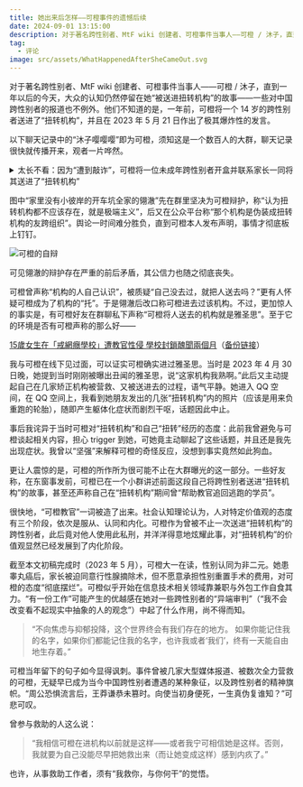 ```yaml
---
title: 她出来后怎样——可橙事件的遗憾后续
date: 2024-09-01 13:15:00
description: 对于著名跨性别者、MtF wiki 创建者、可橙事件当事人——可橙 / 沐子，直到一年以后的今天，大众的认知仍然停留在她“被送进扭转机构”的故事——一些对中国跨性别者的报道也不例外。他们不知道的是，一年前，可橙将一个 14 岁的跨性别者送进了“扭转机构”，并且在 2023 年 5 月 21 日作出了极其爆炸性的发言。
tag:
  - 评论
image: src/assets/WhatHappenedAfterSheCameOut.svg
---
```


对于著名跨性别者、MtF wiki 创建者、可橙事件当事人——可橙 / 沐子，直到一年以后的今天，大众的认知仍然停留在她“被送进扭转机构”的故事——一些对中国跨性别者的报道也不例外。他们不知道的是，一年前，可橙将一个 14 岁的跨性别者送进了“扭转机构”，并且在 2023 年 5 月 21 日作出了极其爆炸性的发言。

以下聊天记录中的“沐子嘤嘤嘤”即为可橙，须知这是一个数百人的大群，聊天记录很快就传播开来，观者一片哗然。

<details>
<summary>太长不看：因为“遭到敲诈”，可橙将一位未成年跨性别者开盒并联系家长一同将其送进了“扭转机构”</summary>
<img src="https://pub-ccd174eeb4be4cfbbf530b689a78e4b1.r2.dev/alist/72e36ac6-6dba-4e2f-a58b-2f59fa0dbd89.jpg" alt="因为“遭到敲诈”，可橙将一位未成年跨性别者开盒并联系家长一同将其送进了“扭转机构”" />
</details>

图中“家里没有小彼岸的开车坑全家的翎澈”先在群里坚决为可橙辩护，称“认为扭转机构都不应该存在，就是极端主义”，后又在公众平台称“那个机构是伪装成扭转机构的友跨组织”。舆论一时间难分胜负，直到可橙本人发布声明，事情才彻底板上钉钉。

<img src="https://pub-ccd174eeb4be4cfbbf530b689a78e4b1.r2.dev/alist/3f036386-5189-450e-b4c2-41743a87a8a7.jpg" alt="可橙的自辩" />

可见翎澈的辩护存在严重的前后矛盾，其公信力也随之彻底丧失。

可橙曾声称“机构的人自己认识”，被质疑“自己没去过，就把人送去吗？”更有人怀疑可橙成为了机构的“托”。于是翎澈后改口称可橙进去过该机构。不过，更加惊人的事实是，有可橙好友在群聊私下声称“可橙将人送去的机构就是雅圣思”。至于它的环境是否有可橙声称的那么好——

[15歲女生在「戒網癮學校」遭教官性侵 學校封鎖醜聞兩個月](https://www.worldjournal.com/wj/story/121344/7457784)（[备份链接](https://web.archive.org/web/20240525153346/https://www.worldjournal.com/wj/story/121344/7457784)）

我与可橙在线下见过面，可以证实可橙确实进过雅圣思。当时是 2023 年 4 月 30 日晚，她提到当时刚刚被曝出丑闻的雅圣思，说“这家机构我熟啊。”此后又主动提起自己在几家矫正机构被营救、又被送进去的过程，语气平静。她进入 QQ 空间，在 QQ 空间上，我看到她朋友发出的几张“扭转机构”内的照片（应该是用来负重跑的轮胎），随即产生躯体化症状而剧烈干呕，话题因此中止。

事后我诧异于当时可橙对“扭转机构”和自己“扭转”经历的态度：此前我曾避免与可橙谈起相关内容，担心 trigger 到她，可她竟主动聊起了这些话题，并且还是我先出现症状。我曾以“坚强”来解释可橙的奇怪反应，没想到事实竟然如此狗血。

更让人震惊的是，可橙的所作所为很可能不止在大群曝光的这一部分。一些好友称，在东窗事发前，可橙已在一个小群讲述前面这段自己将跨性别者送进“扭转机构”的故事，甚至还声称自己在“扭转机构”期间曾“帮助教官追回逃跑的学员”。

很快地，“可橙教官”一词被造了出来。社会认知理论认为，人对特定价值观的态度有三个阶段，依次是服从、认同和内化。可橙作为曾被不止一次送进“扭转机构”的跨性别者，此后竟对他人使用此私刑，并洋洋得意地炫耀此事，对“扭转机构”的价值观显然已经发展到了内化阶段。

截至本文初稿完成时（2023 年 5 月），可橙大一在读，性别认同为非二元。她患睾丸癌后，家长被迫同意行性腺摘除术，但不愿意承担性别重置手术的费用，对可橙的态度“彻底摆烂”。可橙似乎开始在信息技术相关领域靠兼职与外包工作自食其力。“有一份工作”可能产生的优越感在她对一些跨性别者的“异端审判”（“我不会改变看不起现实中抽象的人的观念”）中起了什么作用，尚不得而知。

> “不向焦虑与抑郁投降，这个世界终会有我们存在的地方。
> 如果你能记住我的名字，如果你们都能记住我的名字，也许我或者‘我们’，终有一天能自由地生存着。”

可橙当年留下的句子如今显得讽刺。事件曾被几家大型媒体报道、被数次全力营救的可橙，无疑早已成为当今中国跨性别者遭遇的某种象征，以及跨性别者的精神旗帜。“周公恐惧流言后，王莽谦恭未篡时。向使当初身便死，一生真伪复谁知？”可悲可叹。

曾参与救助的人这么说：

> “我相信可橙在进机构以前就是这样——或者我宁可相信她是这样。否则，我就要为自己没能尽早把她救出来（而让她变成这样）感到内疚了。”

也许，从事救助工作者，须有“我救你，与你何干”的觉悟。

